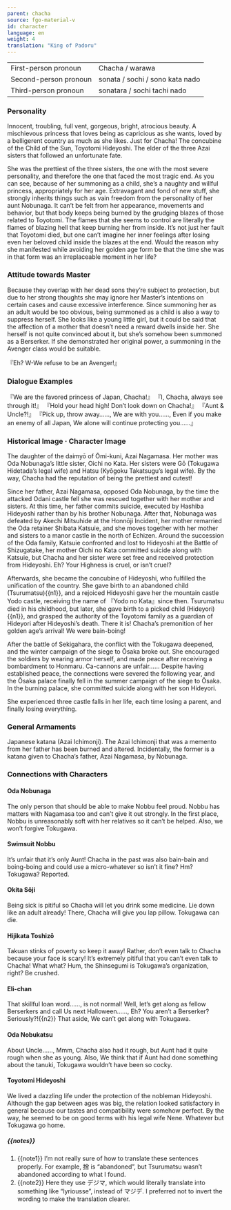 ```yaml
---
parent: chacha
source: fgo-material-v
id: character
language: en
weight: 4
translation: "King of Padoru"
---
```


<table>
  <tr><td>First-person pronoun</td><td>Chacha / warawa</td></tr>
  <tr><td>Second-person pronoun</td><td>sonata / sochi / sono kata nado</td></tr>
  <tr><td>Third-person pronoun</td><td>sonatara / sochi tachi nado</td></tr>
</table>

### Personality

Innocent, troubling, full vent, gorgeous, bright, atrocious beauty. A mischievous princess that loves being as capricious as she wants, loved by a belligerent country as much as she likes. Just for Chacha! The concubine of the Child of the Sun, Toyotomi Hideyoshi. The elder of the three Azai sisters that followed an unfortunate fate.

She was the prettiest of the three sisters, the one with the most severe personality, and therefore the one that faced the most tragic end.
As you can see, because of her summoning as a child, she’s a naughty and willful princess, appropriately for her age.
Extravagant and fond of new stuff, she strongly inherits things such as vain freedom from the personality of her aunt Nobunaga.
It can’t be felt from her appearance, movements and behavior, but that body keeps being burned by the grudging blazes of those related to Toyotomi.
The flames that she seems to control are literally the flames of blazing hell that keep burning her from inside.
It’s not just her fault that Toyotomi died, but one can’t imagine her inner feelings after losing even her beloved child inside the blazes at the end.
Would the reason why she manifested while avoiding her golden age form be that the time she was in that form was an irreplaceable moment in her life?

### Attitude towards Master

Because they overlap with her dead sons they’re subject to protection, but due to her strong thoughts she may ignore her Master’s intentions on certain cases and cause excessive interference.
Since summoning her as an adult would be too obvious, being summoned as a child is also a way to suppress herself.
She looks like a young little girl, but it could be said that the affection of a mother that doesn’t need a reward dwells inside her.
She herself is not quite convinced about it, but she’s somehow been summoned as a Berserker.
If she demonstrated her original power, a summoning in the Avenger class would be suitable.

『Eh? W-We refuse to be an Avenger!』

### Dialogue Examples

『We are the favored princess of Japan, Chacha!』
『I, Chacha, always see through it!』
『Hold your head high! Don’t look down on Chacha!』
『Aunt & Uncle?!』
『Pick up, throw away……, We are with you……, Even if you make an enemy of all Japan, We alone will continue protecting you……』

### Historical Image · Character Image

The daughter of the daimyō of Ōmi-kuni, Azai Nagamasa.
Her mother was Oda Nobunaga’s little sister, Oichi no Kata. Her sisters were Gō (Tokugawa Hidetada’s legal wife) and Hatsu (Kyōgoku Takatsugu’s legal wife).
By the way, Chacha had the reputation of being the prettiest and cutest!

Since her father, Azai Nagamasa, opposed Oda Nobunaga, by the time the attacked Odani castle fell she was rescued together with her mother and sisters. At this time, her father commits suicide, executed by Hashiba Hideyoshi rather than by his brother Nobunaga.
After that, Nobunaga was defeated by Akechi Mitsuhide at the Honnōji Incident, her mother remarried the Oda retainer Shibata Katsuie, and she moves together with her mother and sisters to a manor castle in the north of Echizen.
Around the succession of the Oda family, Katsuie confronted and lost to Hideyoshi at the Battle of Shizugatake, her mother Oichi no Kata committed suicide along with Katsuie, but Chacha and her sister were set free and received protection from Hideyoshi. Eh? Your Highness is cruel, or isn’t cruel?

Afterwards, she became the concubine of Hideyoshi, who fulfilled the unification of the country. She gave birth to an abandoned child (Tsurumatsu){{n1}}, and a rejoiced Hideyoshi gave her the mountain castle Yodo castle, receiving the name of 『Yodo no Kata』since then.
Tsurumatsu died in his childhood, but later, she gave birth to a picked child (Hideyori){{n1}}, and grasped the authority of the Toyotomi family as a guardian of Hideyori after Hideyoshi’s death. There it is! Chacha’s premonition of her golden age’s arrival! We were bain-boing!

After the battle of Sekigahara, the conflict with the Tokugawa deepened, and the winter campaign of the siege to Ōsaka broke out. She encouraged the soldiers by wearing armor herself, and made peace after receiving a bombardment to Honmaru. Ca-cannons are unfair……
Despite having established peace, the connections were severed the following year, and the Ōsaka palace finally fell in the summer campaign of the siege to Ōsaka. In the burning palace, she committed suicide along with her son Hideyori.

She experienced three castle falls in her life, each time losing a parent, and finally losing everything.

### General Armaments

Japanese katana (Azai Ichimonji). The Azai Ichimonji that was a memento from her father has been burned and altered. Incidentally, the former is a katana given to Chacha’s father, Azai Nagamasa, by Nobunaga.

### Connections with Characters

#### Oda Nobunaga

The only person that should be able to make Nobbu feel proud. Nobbu has matters with Nagamasa too and can’t give it out strongly. In the first place, Nobbu is unreasonably soft with her relatives so it can’t be helped. Also, we won’t forgive Tokugawa.

#### Swimsuit Nobbu

It’s unfair that it’s only Aunt! Chacha in the past was also bain-bain and boing-boing and could use a micro-whatever so isn’t it fine? Hm? Tokugawa? Reported.

#### Okita Sōji

Being sick is pitiful so Chacha will let you drink some medicine. Lie down like an adult already! There, Chacha will give you lap pillow. Tokugawa can die.

#### Hijikata Toshizō

Takuan stinks of poverty so keep it away! Rather, don’t even talk to Chacha because your face is scary! It’s extremely pitiful that you can’t even talk to Chacha! What what? Hum, the Shinsegumi is Tokugawa’s organization, right? Be crushed.

#### Eli-chan

That skillful loan word……, is not normal! Well, let’s get along as fellow Berserkers and call Us next Halloween……, Eh? You aren’t a Berserker? Seriously?!{{n2}} That aside, We can’t get along with Tokugawa.

#### Oda Nobukatsu

About Uncle……, Mmm, Chacha also had it rough, but Aunt had it quite rough when she as young. Also, We think that if Aunt had done something about the tanuki, Tokugawa wouldn’t have been so cocky.

#### Toyotomi Hideyoshi

We lived a dazzling life under the protection of the nobleman Hideyoshi. Although the gap between ages was big, the relation looked satisfactory in general because our tastes and compatibility were somehow perfect. By the way, he seemed to be on good terms with his legal wife Nene. Whatever but Tokugawa go home.

##### {{notes}}

1. {{note1}} I’m not really sure of how to translate these sentences properly. For example, 捨 is “abandoned”, but Tsurumatsu wasn’t abandoned according to what I found.
2. {{note2}} Here they use デジマ, which would literally translate into something like “lyriousse”, instead of マジデ. I preferred not to invert the wording to make the translation clearer.
